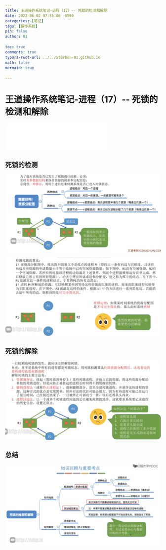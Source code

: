 ```yaml
---
title: 王道操作系统笔记-进程（17）-- 死锁的检测和解除
date: 2022-06-02 07:55:00 -0500
categories: [笔记]
tags: [操作系统]
pin: false
author: 01

toc: true
comments: true
typora-root-url: ../../Sterben-01.github.io
math: false
mermaid: true

---
```


# 王道操作系统笔记-进程（17）-- 死锁的检测和解除

<iframe frameborder="no" border="0" marginwidth="0" marginheight="0" width="330" height="86" src="//music.163.com/outchain/player?type=2&amp;id=410446173&amp;auto=1&amp;height=66"> </iframe>

## 死锁的检测

![QQ截图20220602083607](/assets/blog_res/2022-06-02-OS20.assets/QQ%E6%88%AA%E5%9B%BE20220602083607.png)

![QQ截图20220602083721](/assets/blog_res/2022-06-02-OS20.assets/QQ%E6%88%AA%E5%9B%BE20220602083721.png)



## 死锁的解除

![QQ截图20220602083820](/assets/blog_res/2022-06-02-OS20.assets/QQ%E6%88%AA%E5%9B%BE20220602083820.png)

## 总结

![QQ截图20220602083842](/assets/blog_res/2022-06-02-OS20.assets/QQ%E6%88%AA%E5%9B%BE20220602083842.png)

